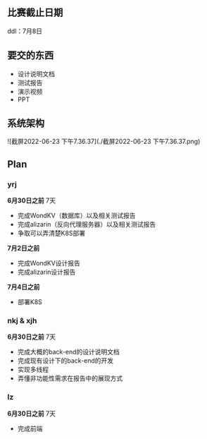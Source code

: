 ## 比赛截止日期

ddl：7月8日

## 要交的东西

* 设计说明文档
* 测试报告
* 演示视频
* PPT

## 系统架构

![截屏2022-06-23 下午7.36.37](./截屏2022-06-23 下午7.36.37.png)

## Plan

### yrj

**6月30日之前** 7天

* 完成WondKV（数据库）以及相关测试报告
* 完成alizarin（反向代理服务器）以及相关测试报告
* 争取可以弄清楚K8S部署

**7月2日之前** 

* 完成WondKV设计报告
* 完成alizarin设计报告

**7月4日之前**

* 部署K8S

### nkj & xjh

**6月30日之前** 7天

* 完成大概的back-end的设计说明文档
* 完成现有设计下的back-end的开发
* 实现多线程
* 弄懂非功能性需求在报告中的展现方式

### lz

**6月30日之前** 7天

* 完成前端

